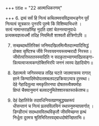 +++
title = "22 आत्माधिकरणम्"

+++
6. द्रव्यं सर्वं हि नित्यं कथितमवयविद्रव्यभङ्गेन पूर्वं  
नित्यत्वं सूत्रकारः पुनरपि पुरुषे किं विशिष्याभिधत्ते ।  
सत्यं नामान्तरार्हामिह नुदति दशां चेतनस्यानुपाधेः  
प्रत्यक्त्वज्ञत्वधर्मौ तदिह नियमितौ शाश्वतौ क्षेत्रिणोऽपि ॥

7. सच्छब्दार्थातिरिक्तं जनिमदखिलमित्यैतदात्म्यादिसिद्धं  
प्रोक्ता सृष्टिश्च जीवे निरवयवनयस्त्वम्बरादौ निरस्तः।  
जीवोत्पत्तिस्ततस्स्यादिति न सदकृताभ्यागमादिप्रसङ्गा-  
न्नित्यत्वाजत्वकण्ठोक्तिभिरपि जननं त्वस्य देहादियोगः॥

8. देहात्मत्वे जनिस्स्यान्न तदिह घटते जातमात्रस्य रागात्  
ज्ञाने किण्वादिमेघोपलशबलपटप्रक्रियाऽप्यत्र दुस्स्था।  
देहे गेहादितुल्या ममकृतिरनघा दोषतस्त्वैक्यमोहः  
क्षिप्तं चैक्यानुमानं बलवदनुमितेश्शास्त्रतस्तर्कतश्च॥

9. देहं देहातिरेके तदवधिनियतप्राणबुद्ध्यक्षरूपं  
धीसन्तानं च नित्यं प्रलयविलयिनं स्थास्नुमप्यापवर्गात् ।  
डिण्डीराभं सदब्धाववितथविकृतौ जीवमिच्छन्त इत्थं   
निर्धूता दूरमत्र श्रुतिभिरितरवद्बाधदोषोज्ज्ञिताभिः॥